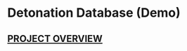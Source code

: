# Detonation Database (Demo)

## [PROJECT OVERVIEW](https://github.com/closetothe/detdb/blob/dev/docs/project_overview.pdf)
